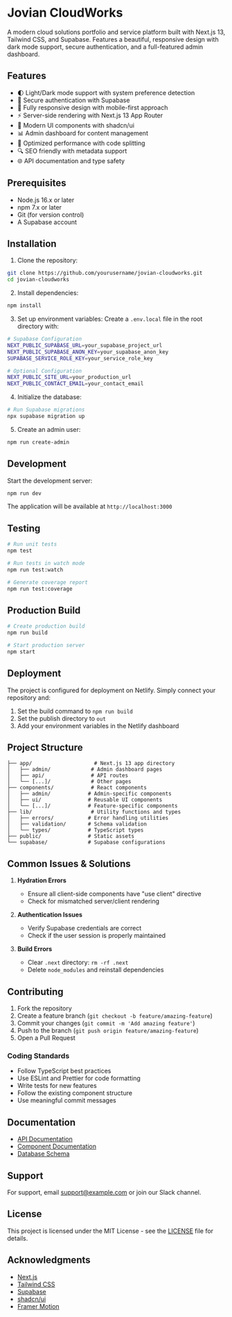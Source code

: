 # Jovian CloudWorks

A modern cloud solutions portfolio and service platform built with Next.js 13, Tailwind CSS, and Supabase. Features a beautiful, responsive design with dark mode support, secure authentication, and a full-featured admin dashboard.

## Features

- 🌓 Light/Dark mode support with system preference detection
- 🔐 Secure authentication with Supabase
- 📱 Fully responsive design with mobile-first approach
- ⚡ Server-side rendering with Next.js 13 App Router
- 🎨 Modern UI components with shadcn/ui
- 📊 Admin dashboard for content management
- 🚀 Optimized performance with code splitting
- 🔍 SEO friendly with metadata support
- 🌐 API documentation and type safety

## Prerequisites

- Node.js 16.x or later
- npm 7.x or later
- Git (for version control)
- A Supabase account

## Installation

1. Clone the repository:

```bash
git clone https://github.com/yourusername/jovian-cloudworks.git
cd jovian-cloudworks
```

2. Install dependencies:

```bash
npm install
```

3. Set up environment variables:
   Create a `.env.local` file in the root directory with:

```bash
# Supabase Configuration
NEXT_PUBLIC_SUPABASE_URL=your_supabase_project_url
NEXT_PUBLIC_SUPABASE_ANON_KEY=your_supabase_anon_key
SUPABASE_SERVICE_ROLE_KEY=your_service_role_key

# Optional Configuration
NEXT_PUBLIC_SITE_URL=your_production_url
NEXT_PUBLIC_CONTACT_EMAIL=your_contact_email
```

4. Initialize the database:

```bash
# Run Supabase migrations
npx supabase migration up
```

5. Create an admin user:

```bash
npm run create-admin
```

## Development

Start the development server:

```bash
npm run dev
```

The application will be available at `http://localhost:3000`

## Testing

```bash
# Run unit tests
npm test

# Run tests in watch mode
npm run test:watch

# Generate coverage report
npm run test:coverage
```

## Production Build

```bash
# Create production build
npm run build

# Start production server
npm start
```

## Deployment

The project is configured for deployment on Netlify. Simply connect your repository and:

1. Set the build command to `npm run build`
2. Set the publish directory to `out`
3. Add your environment variables in the Netlify dashboard

## Project Structure

```
├── app/                    # Next.js 13 app directory
│   ├── admin/             # Admin dashboard pages
│   ├── api/               # API routes
│   └── [...]/             # Other pages
├── components/            # React components
│   ├── admin/            # Admin-specific components
│   ├── ui/               # Reusable UI components
│   └── [...]/            # Feature-specific components
├── lib/                   # Utility functions and types
│   ├── errors/           # Error handling utilities
│   ├── validation/       # Schema validation
│   └── types/            # TypeScript types
├── public/               # Static assets
└── supabase/             # Supabase configurations
```

## Common Issues & Solutions

1. **Hydration Errors**

   - Ensure all client-side components have "use client" directive
   - Check for mismatched server/client rendering

2. **Authentication Issues**

   - Verify Supabase credentials are correct
   - Check if the user session is properly maintained

3. **Build Errors**
   - Clear `.next` directory: `rm -rf .next`
   - Delete `node_modules` and reinstall dependencies

## Contributing

1. Fork the repository
2. Create a feature branch (`git checkout -b feature/amazing-feature`)
3. Commit your changes (`git commit -m 'Add amazing feature'`)
4. Push to the branch (`git push origin feature/amazing-feature`)
5. Open a Pull Request

### Coding Standards

- Follow TypeScript best practices
- Use ESLint and Prettier for code formatting
- Write tests for new features
- Follow the existing component structure
- Use meaningful commit messages

## Documentation

- [API Documentation](./docs/API.md)
- [Component Documentation](./docs/components.md)
- [Database Schema](./docs/schema.md)

## Support

For support, email support@example.com or join our Slack channel.

## License

This project is licensed under the MIT License - see the [LICENSE](LICENSE) file for details.

## Acknowledgments

- [Next.js](https://nextjs.org/)
- [Tailwind CSS](https://tailwindcss.com/)
- [Supabase](https://supabase.io/)
- [shadcn/ui](https://ui.shadcn.com/)
- [Framer Motion](https://www.framer.com/motion/)

